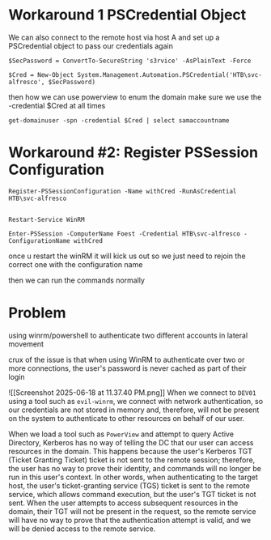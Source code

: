 # Workaround 1 PSCredential Object
We can also connect to the remote host via host A and set up a PSCredential object to pass our credentials again

```
$SecPassword = ConvertTo-SecureString 's3rvice' -AsPlainText -Force

$Cred = New-Object System.Management.Automation.PSCredential('HTB\svc-alfresco', $SecPassword)
```
then how we can use powerview to enum the domain 
make sure we use the -credential $Cred at all times
```
get-domainuser -spn -credential $Cred | select samaccountname
```

# Workaround #2: Register PSSession Configuration

```powershell-session
Register-PSSessionConfiguration -Name withCred -RunAsCredential HTB\svc-alfresco


Restart-Service WinRM

Enter-PSSession -ComputerName Foest -Credential HTB\svc-alfresco -ConfigurationName withCred
```
once u restart the winRM it will kick us out so we just need to rejoin the correct one with the configuration name

then we can run the commands normally
# Problem
using winrm/powershell to authenticate two different accounts in lateral movement


crux of the issue is that when using WinRM to authenticate over two or more connections, the user's password is never cached as part of their login


![[Screenshot 2025-06-18 at 11.37.40 PM.png]]
When we connect to `DEV01` using a tool such as `evil-winrm`, we connect with network authentication, so our credentials are not stored in memory and, therefore, will not be present on the system to authenticate to other resources on behalf of our user. 

When we load a tool such as `PowerView` and attempt to query Active Directory, Kerberos has no way of telling the DC that our user can access resources in the domain. This happens because the user's Kerberos TGT (Ticket Granting Ticket) ticket is not sent to the remote session; therefore, the user has no way to prove their identity, and commands will no longer be run in this user's context. In other words, when authenticating to the target host, the user's ticket-granting service (TGS) ticket is sent to the remote service, which allows command execution, but the user's TGT ticket is not sent. When the user attempts to access subsequent resources in the domain, their TGT will not be present in the request, so the remote service will have no way to prove that the authentication attempt is valid, and we will be denied access to the remote service.

